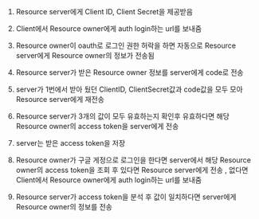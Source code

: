 1. Resource server에게 Client ID, Client Secret을 제공받음 

2. Client에서 Resource owner에게 auth login하는 url를 보내줌 

3. Resource owner이 oauth로 로그인 권한 허락을 하면 자동으로 Resource server에게 Resource owner의 정보가 전송됨 

4. Resource server가 받은 Resource owner 정보를 server에게 code로 전송 

5. server가 1번에서 받아 뒀던 ClientID, ClientSecret값과 code값을 모두 모아 Resource server에게 재전송

6. Resource server가 3개의 값이 모두 유효하는지 확인후 유효하다면 해당 Resource owner의 access token을 server에게 전송

7. server는 받은 access token을 저장 

8. Resource owner가 구글 게정으로 로그인을 한다면 server에서 해당 Resource owner의 access token을 조회 후 있다면 Resource server에게 전송 , 없다면 Client에서 Resource owner에게 auth login하는 url를 보내줌 

9. Resource server가 access token을 분석 후 값이 일치하다면 server에게 Resource owner의 정보를 전송